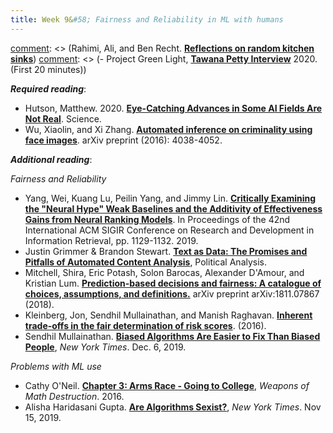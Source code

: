 ```yaml
---
title: Week 9&#58; Fairness and Reliability in ML with humans
---
```


[comment]: <> (***Lecture covers***:)

[comment]: <> (Rahimi, Ali, and Ben Recht. [**Reflections on random kitchen sinks**](https://www.youtube.com/watch?v=Qi1Yry33TQE))
[comment]: <> (- Project Green Light, [**Tawana Petty Interview**](https://youtu.be/HibMcRY7bXs) 2020. (First 20 minutes))

***Required reading***:

- Hutson, Matthew. 2020. [**Eye-Catching Advances in Some AI Fields Are Not Real**](https://www.sciencemag.org/news/2020/05/eye-catching-advances-some-ai-fields-are-not-real). Science. 
- Wu, Xiaolin, and Xi Zhang. [**Automated inference on criminality using face images**](https://emilkirkegaard.dk/en/wp-content/uploads/Automated-Inference-on-Criminality-using-Face-Images.pdf). arXiv preprint (2016): 4038-4052.


***Additional reading***:

_Fairness and Reliability_
- Yang, Wei, Kuang Lu, Peilin Yang, and Jimmy Lin. [**Critically Examining the "Neural Hype" Weak Baselines and the Additivity of Effectiveness Gains from Neural Ranking Models**](https://dl-acm-org.bengurionu.idm.oclc.org/doi/pdf/10.1145/3331184.3331340). In Proceedings of the 42nd International ACM SIGIR Conference on Research and Development in Information Retrieval, pp. 1129-1132. 2019.
- Justin Grimmer & Brandon Stewart. [**Text as Data: The Promises and Pitfalls of Automated Content Analysis**](https://login.bengurionu.idm.oclc.org/login?url=https://www.jstor.org/stable/pdf/24572662.pdf), Political Analysis.
- Mitchell, Shira, Eric Potash, Solon Barocas, Alexander D'Amour, and Kristian Lum. [**Prediction-based decisions and fairness: A catalogue of choices, assumptions, and definitions.**](https://arxiv.org/abs/1811.07867) arXiv preprint arXiv:1811.07867 (2018).
- Kleinberg, Jon, Sendhil Mullainathan, and Manish Raghavan. [**Inherent trade-offs in the fair determination of risk scores**](https://arxiv.org/pdf/1609.05807.pdf). (2016).
- Sendhil Mullainathan. [**Biased Algorithms Are Easier to Fix Than Biased People**](https://moodle2.bgu.ac.il/moodle/mod/resource/view.php?id=1976376), *New York Times*. Dec. 6, 2019.

_Problems with ML use_
- Cathy O'Neil. [**Chapter 3: Arms Race - Going to College**](https://moodle2.bgu.ac.il/moodle/mod/resource/view.php?id=2015222), *Weapons of Math Destruction*. 2016.
- Alisha Haridasani Gupta. [**Are Algorithms Sexist?**](https://moodle2.bgu.ac.il/moodle/mod/resource/view.php?id=1976377), *New York Times*. Nov 15, 2019.
